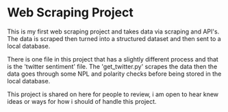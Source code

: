 
# Web Scraping Project

This is my first web scraping project and takes data via scraping and API's. 
The data is scraped then turned into a structured dataset and then sent to a local database.

There is one file in this project that has a slightly different process and that is the 'twitter sentiment' file. 
The 'get_twitter.py' scrapes the data then the data goes through some NPL and polarity checks before being stored in the local database. 

This project is shared on here for people to review, i am open to hear knew ideas or ways for how i should of handle this project.
